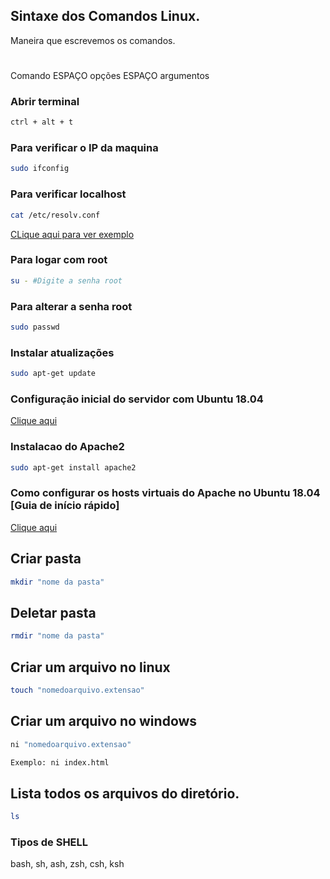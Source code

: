 ## Sintaxe dos Comandos Linux.

Maneira que escrevemos os comandos.

# 

Comando ESPAÇO opções ESPAÇO argumentos

### Abrir terminal
````sh
ctrl + alt + t
````
### Para verificar o IP da maquina
````sh
sudo ifconfig
````
### Para verificar localhost

````sh
cat /etc/resolv.conf
````
<a href="https://user-images.githubusercontent.com/101457472/202924674-8af2c03e-1480-4579-8ca5-470d00e78521.png">CLique aqui para ver exemplo</a>

### Para logar com root
````sh
su - #Digite a senha root
````

### Para alterar a senha root
````sh
sudo passwd
````
### Instalar atualizações
````sh
sudo apt-get update
````

### Configuração inicial do servidor com Ubuntu 18.04

<a href="https://www.digitalocean.com/community/tutorials/configuracao-inicial-de-servidor-com-ubuntu-18-04-pt" target="_blank">Clique aqui</a>

### Instalacao do Apache2

````sh
sudo apt-get install apache2
````

### Como configurar os hosts virtuais do Apache no Ubuntu 18.04 [Guia de início rápido]

<a href="https://www.digitalocean.com/community/tutorials/how-to-set-up-apache-virtual-hosts-on-ubuntu-18-04-quickstart-pt" target="_blank">Clique aqui</a>

## Criar pasta

````sh
mkdir "nome da pasta"
````
## Deletar pasta
````sh
rmdir "nome da pasta"
````

## Criar um arquivo no linux
````sh
touch "nomedoarquivo.extensao"
````

## Criar um arquivo no windows
````sh
ni "nomedoarquivo.extensao"

````
````sh
Exemplo: ni index.html
````
## Lista todos os arquivos do diretório.

````sh
ls
````

### Tipos de SHELL

bash, sh, ash, zsh, csh, ksh


